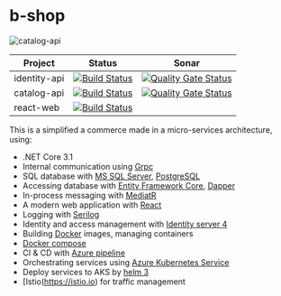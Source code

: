 # b-shop

![catalog-api](https://github.com/bao2703/b-shop/workflows/catalog-api/badge.svg)

| Project      | Status                                                                                                                                                                                               |Sonar                                                                                                                                                                            |
|--------------|------------------------------------------------------------------------------------------------------------------------------------------------------------------------------------------------------|---------------------------------------------------------------------------------------------------------------------------------------------------------------------------------|
| identity-api | [![Build Status](https://bao2703.visualstudio.com/b-shop/_apis/build/status/identity-api?branchName=master)](https://bao2703.visualstudio.com/b-shop/_build/latest?definitionId=6&branchName=master) |[![Quality Gate Status](https://sonarcloud.io/api/project_badges/measure?project=bshop-identity-api&metric=alert_status)](https://sonarcloud.io/dashboard?id=bshop-identity-api) |
| catalog-api  | [![Build Status](https://bao2703.visualstudio.com/b-shop/_apis/build/status/catalog-api?branchName=master)](https://bao2703.visualstudio.com/b-shop/_build/latest?definitionId=5&branchName=master)  |[![Quality Gate Status](https://sonarcloud.io/api/project_badges/measure?project=bshop-catalog-api&metric=alert_status)](https://sonarcloud.io/dashboard?id=bshop-catalog-api)   |
| react-web    | [![Build Status](https://bao2703.visualstudio.com/b-shop/_apis/build/status/react-web?branchName=master)](https://bao2703.visualstudio.com/b-shop/_build/latest?definitionId=7&branchName=master)    |                                                                                                                                                                                 |


This is a simplified a commerce made in a micro-services architecture, using:

* .NET Core 3.1
* Internal communication using [Grpc](https://github.com/grpc/grpc-dotnet)
* SQL database with [MS SQL Server](), [PostgreSQL]()
* Accessing database with [Entity Framework Core](), [Dapper]()
* In-process messaging with [MediatR](https://github.com/jbogard/MediatR)
* A modern web application with [React](https://reactjs.org)
* Logging with [Serilog](https://github.com/serilog/serilog)
* Identity and access management with [Identity server 4](http://docs.identityserver.io/en/latest)
* Building [Docker](https://www.docker.com/) images, managing containers
* [Docker compose](https://docs.docker.com/compose/)
* CI & CD with [Azure pipeline](https://azure.microsoft.com/en-us/services/devops/pipelines/)
* Orchestrating services using [Azure Kubernetes Service](https://azure.microsoft.com/en-us/services/kubernetes-service)
* Deploy services to AKS by [helm 3](https://v3.helm.sh)
* [Istio(https://istio.io) for traffic management